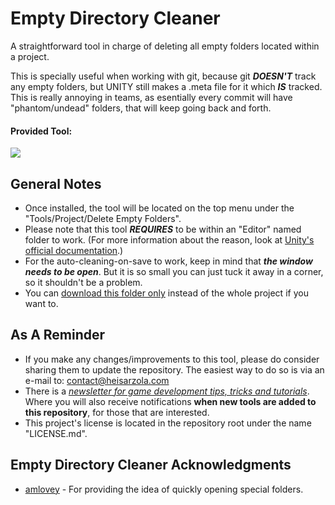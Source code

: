# Empty Directory Cleaner
A straightforward tool in charge of deleting all empty folders located within a project.

This is specially useful when working with git, because git ***DOESN'T*** track any empty folders, but UNITY still makes a .meta file for it which ***IS*** tracked. This is really annoying in teams, as esentially every commit will have "phantom/undead" folders, that will keep going back and forth.

#### Provided Tool:
![](https://github.com/heisarzola/Unity-Development-Tools/blob/master/Tools/Editor/Empty%20Directory%20Cleaner/Empty%20Directory%20Cleaner.gif)

## General Notes

* Once installed, the tool will be located on the top menu under the "Tools/Project/Delete Empty Folders".
* Please note that this tool ***REQUIRES*** to be within an "Editor" named folder to work. (For more information about the reason, look at [Unity's official documentation](https://docs.unity3d.com/560/Documentation/Manual/SpecialFolders.html).)
* For the auto-cleaning-on-save to work, keep in mind that ***the window needs to be open***. But it is so small you can just tuck it away in a corner, so it shouldn't be a problem.
* You can [download this folder only](https://minhaskamal.github.io/DownGit/#/home?url=https://github.com/heisarzola/Unity-Development-Tools/tree/master/Tools/Editor/Empty%20Directory%20Cleaner) instead of the whole project if you want to.

## As A Reminder 
* If you make any changes/improvements to this tool, please do consider sharing them to update the repository. The easiest way to do so is via an e-mail to: contact@heisarzola.com
* There is a [*newsletter for game development tips, tricks and tutorials*](https://heisarzola.us16.list-manage.com/subscribe?u=711c0d50be32d6a5eca3ccb18&id=43d6d70f28). Where you will also receive notifications **when new tools are added to this repository**, for those that are interested.
* This project's license is located in the repository root under the name "LICENSE.md".

## Empty Directory Cleaner Acknowledgments

* [amlovey](http://www.amlovey.com/) - For providing the idea of quickly opening special folders.